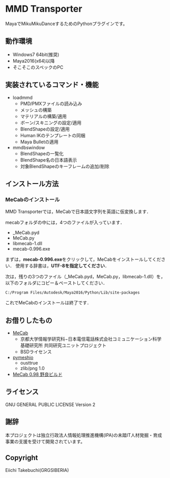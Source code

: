 MMD Transporter
=======================
MayaでMikuMikuDanceするためのPythonプラグインです。


## 動作環境

* Windows7 64bit(推奨)
* Maya2016(x64)以降
* そこそこのスペックのPC


## 実装されているコマンド・機能

* loadmmd
  - PMD/PMXファイルの読み込み
  - メッシュの構築
  - マテリアルの構築/適用
  - ボーン/スキニングの設定/適用
  - BlendShapeの設定/適用
  - Human IKのテンプレートの同梱
  - Maya Bulletの適用
* mmdbswindow
  - BlendShapeの一覧化
  - BlendShape名の日本語表示
  - 対象BlendShapeのキーフレームの追加/削除


## インストール方法

### MeCabのインストール
MMD Transporterでは，MeCabで日本語文字列を英語に仮変換します．

mecabフォルダの中には，4つのファイルが入っています．

* _MeCab.pyd
* MeCab.py
* libmecab-1.dll
* mecab-0.996.exe

まずは，**mecab-0.996.exe**をクリックして，MeCabをインストールしてください．
使用する辞書は，**UTF-8を指定してください**．

次は，残りの3つのファイル（_MeCab.pyd，MeCab.py，libmecab-1.dll）を，以下のフォルダにコピー＆ペーストしてください．

```
C:/Program Files/Autodesk/Maya2016/Python/Lib/site-packages
```

これでMeCabのインストールは終了です．

## お借りしたもの

* [MeCab](http://taku910.github.io/mecab/)
  - 京都大学情報学研究科−日本電信電話株式会社コミュニケーション科学基礎研究所 共同研究ユニットプロジェクト
  - BSDライセンス
* [pymeshio](https://github.com/ousttrue/pymeshio)
  - ousttrue
  - zlib/png 1.0 
* [MeCab 0.98 野良ビルド](http://d.hatena.ne.jp/fgshun/20090910/1252571625)

## ライセンス

GNU GENERAL PUBLIC LICENSE Version 2


## 謝辞

本プロジェクトは独立行政法人情報処理推進機構(IPA)の未踏IT人材発掘・育成事業の支援を受けて開発されています。


## Copyright

Eiichi Takebuchi(GRGSIBERIA)